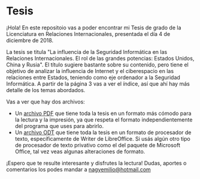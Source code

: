 # Tesis

¡Hola! En este repositoio vas a poder encontrar mi Tesis de grado de la Licenciatura en Relaciones Internacionales, presentada el día 4 de diciembre de 2018.

La tesis se titula "La influencia de la Seguridad Informática en las Relaciones Internacionales. El rol de las grandes potencias: Estados Unidos, China y Rusia". El título sugiere bastante sobre su contenido, pero tiene el objetivo de analizar la influencia de Internet y el ciberespacio en las relaciones entre Estados, teniendo como eje ordenador a la Seguridad Informática. A partir de la página 3 vas a ver el índice, así que ahí hay más detalle de los temas abordados.

Vas a ver que hay dos archivos:
- Un [archivo PDF](https://github.com/Nachichuri/Tesis/blob/master/Nagy%20-%20Tesis%20-%20La%20influencia%20de%20la%20Seguridad%20Inform%C3%A1tica%20en%20las%20Relaciones%20Internacionales.pdf) que tiene toda la tesis en un formato más cómodo para la lectura y la impresión, ya que respeta el formato independientemente del programa que uses para abrirlo.
- Un [archivo ODT](https://github.com/Nachichuri/Tesis/blob/master/Nagy%20-%20Tesis%20-%20La%20influencia%20de%20la%20Seguridad%20Inform%C3%A1tica%20en%20las%20Relaciones%20Internacionales.odt) que tiene toda la tesis en un formato de procesador de texto, específicamente de Writer de LibreOffice. Si usás algún otro tipo de procesador de texto privativo como el del paquete de Microsoft Office, tal vez veas algunas alteraciones de formato.

¡Espero que te resulte interesante y disfrutes la lectura! Dudas, aportes o comentarios los podes mandar a nagyemilio@hotmail.com
